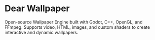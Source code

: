 # Dear Wallpaper
Open-source Wallpaper Engine built with Godot, C++, OpenGL, and FFmpeg. Supports video, HTML, images, and custom shaders to create interactive and dynamic wallpapers.
